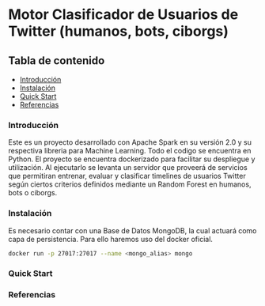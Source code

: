 # Motor Clasificador de Usuarios de Twitter (humanos, bots, ciborgs)

## Tabla de contenido

* [Introducción](#introducción)
* [Instalación](#instalacion)
* [Quick Start](#quickstart)
* [Referencias](#referencias)

### Introducción
Este es un proyecto desarrollado con Apache Spark en su versión 2.0 y su respectiva libreria para Machine Learning. Todo el codigo se encuentra en Python. El proyecto se encuentra dockerizado para facilitar su despliegue y utilización. Al ejecutarlo se levanta un servidor que proveerá de servicios que permitiran entrenar, evaluar y clasificar timelines de usuarios Twitter según ciertos criterios definidos mediante un Random Forest en humanos, bots o ciborgs. 

### Instalación

Es necesario contar con una Base de Datos MongoDB, la cual actuará como capa de persistencia. Para ello haremos uso del docker oficial. 

```bash
docker run -p 27017:27017 --name <mongo_alias> mongo
```

### Quick Start

### Referencias